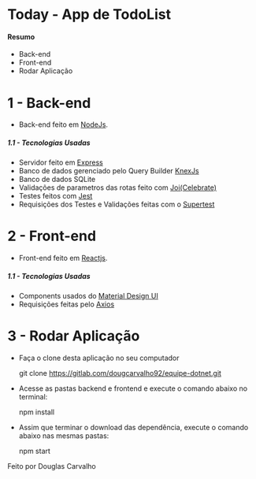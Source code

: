 # Today - App de TodoList

#### Resumo

- Back-end
- Front-end
- Rodar Aplicação
# 1 - Back-end
  - Back-end feito em [NodeJs]().
##### 1.1 - Tecnologias Usadas
- Servidor feito em [Express](https://expressjs.com/pt-br/)
- Banco de dados gerenciado pelo Query Builder [KnexJs](http://knexjs.org/)
- Banco de dados SQLite
- Validações de parametros das rotas feito com [Joi(Celebrate)](https://github.com/arb/celebrate)
- Testes feitos com [Jest](https://jestjs.io/docs/en/api)
- Requisições dos Testes e Validações feitas com o [Supertest](https://github.com/visionmedia/supertest)
# 2 - Front-end
  - Front-end feito em [Reactjs]().
##### 1.1 - Tecnologias Usadas
- Components usados do [Material Design UI](https://material-ui.com/)
- Requisições feitas pelo [Axios](https://github.com/axios/axios)
# 3 - Rodar Aplicação
-  Faça o clone desta aplicação no seu computador
    

    git clone https://gitlab.com/dougcarvalho92/equipe-dotnet.git
- Acesse as pastas backend e frontend e execute o comando abaixo no terminal:


     npm install
- Assim que terminar o download das dependência, execute o comando abaixo nas mesmas pastas:
    

     npm start


 Feito por Douglas Carvalho
